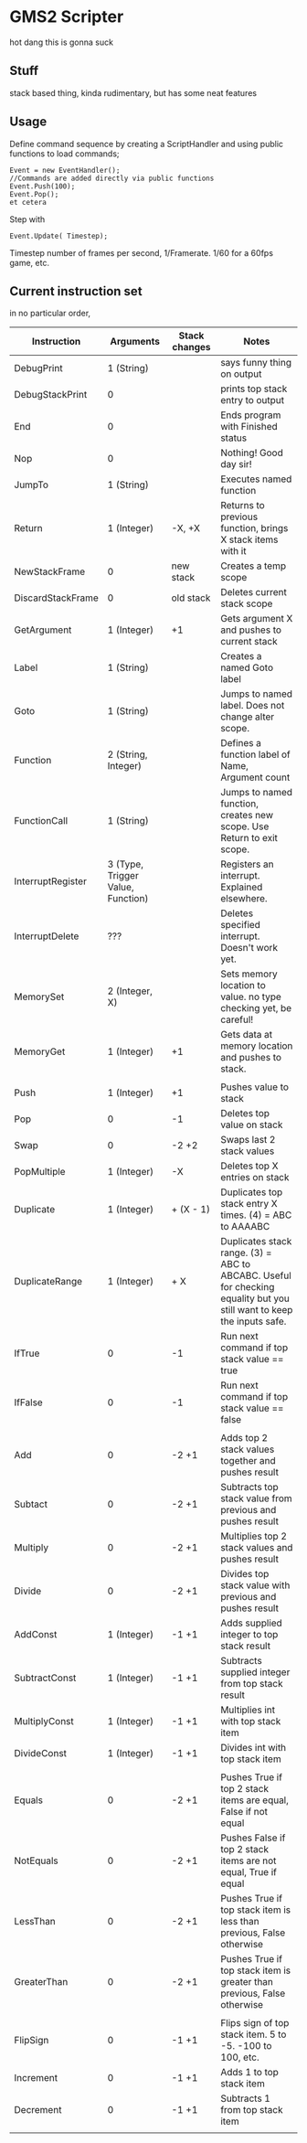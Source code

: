 # GMS2 Scripter
 hot dang this is gonna suck

## Stuff
stack based thing, kinda rudimentary, but has some neat features

## Usage
Define command sequence by creating a ScriptHandler and using public functions to load commands;
```
Event = new EventHandler();
//Commands are added directly via public functions
Event.Push(100);
Event.Pop();
et cetera
```
Step with
```step event
Event.Update( Timestep);
```
Timestep number of frames per second, 1/Framerate. 1/60 for a 60fps game, etc.

## Current instruction set

in no particular order, 

| Instruction | Arguments              | Stack changes                     | Notes                                         |
| ----------- | ---------------------- | --------------------------------------------- | ----------- |
| DebugPrint        | 1 (String)  |                                  | says funny thing on output                                 |
| DebugStackPrint   | 0           |                            | prints top stack entry to output                           |
| End               | 0           |                           | Ends program with Finished status                          |
| Nop               | 0           |                                      | Nothing! Good day sir!                                     |
| JumpTo            | 1 (String)  |                                     | Executes named function                                    |
| Return            | 1 (Integer) | -X, +X | Returns to previous function, brings X stack items with it |
| NewStackFrame     | 0           | new stack                          | Creates a temp scope                                       |
| DiscardStackFrame | 0           | old stack                       | Deletes current stack scope                                |
| GetArgument       | 1 (Integer) | +1 | Gets argument X and pushes to current stack |
| Label | 1 (String) |  | Creates a named Goto label |
| Goto | 1 (String) |  | Jumps to named label. Does not change alter scope. |
| Function | 2 (String, Integer) |  | Defines a function label of Name, Argument count |
| FunctionCall | 1 (String) |  | Jumps to named function, creates new scope. Use Return to exit scope. |
| InterruptRegister | 3 (Type, Trigger Value, Function) |  | Registers an interrupt. Explained elsewhere. |
| InterruptDelete | ??? |  | Deletes specified interrupt. Doesn't work yet. |
| MemorySet | 2 (Integer, X) |  | Sets memory location to value. no type checking yet, be careful! |
| MemoryGet | 1 (Integer) | +1 | Gets data at memory location and pushes to stack. |
|                   |             |  |  |
| Push | 1 (Integer) | +1 | Pushes value to stack |
| Pop | 0 | -1 | Deletes top value on stack |
| Swap | 0 | -2 +2 | Swaps last 2 stack values |
| PopMultiple | 1 (Integer) | -X | Deletes top X entries on stack |
| Duplicate | 1 (Integer) | + (X - 1) | Duplicates top stack entry X times. (4) = ABC to AAAABC |
| DuplicateRange | 1 (Integer) | + X | Duplicates stack range. (3) = ABC to ABCABC. Useful for checking equality but you still want to keep the inputs safe. |
| IfTrue | 0 | -1 | Run next command if top stack value == true |
| IfFalse | 0 | -1 | Run next command if top stack value == false |
|  |  |  |  |
| Add | 0 | -2 +1 | Adds top 2 stack values together and pushes result |
| Subtact | 0 | -2 +1 | Subtracts top stack value from previous and pushes result |
| Multiply | 0 | -2 +1 | Multiplies top 2 stack values and pushes result |
| Divide | 0 | -2 +1 | Divides top stack value with previous and pushes result |
| AddConst | 1 (Integer)                       | -1 +1 | Adds supplied integer to top stack result |
| SubtractConst | 1 (Integer) | -1 +1 | Subtracts supplied integer from top stack result |
| MultiplyConst | 1 (Integer) | -1 +1 | Multiplies int with top stack item |
| DivideConst | 1 (Integer) | -1 +1 | Divides int with top stack item |
|  |  |  |  |
| Equals | 0 | -2 +1 | Pushes True if top 2 stack items are equal, False if not equal |
| NotEquals | 0 | -2 +1 | Pushes False if top 2 stack items are not equal, True if equal |
| LessThan | 0 | -2 +1 | Pushes True if top stack item is less than previous, False otherwise |
| GreaterThan | 0 | -2 +1 | Pushes True if top stack item is greater than previous, False otherwise |
|  |  |  |  |
| FlipSign | 0 | -1 +1 | Flips sign of top stack item. 5 to -5. -100 to 100, etc. |
| Increment | 0 | -1 +1 | Adds 1 to top stack item |
| Decrement | 0 | -1 +1 | Subtracts 1 from top stack item |
|  |  |  |  |
